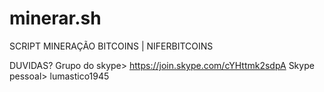 # minerar.sh

SCRIPT MINERAÇÃO BITCOINS | NIFERBITCOINS

DUVIDAS?
Grupo do skype> https://join.skype.com/cYHttmk2sdpA
Skype pessoal> lumastico1945
